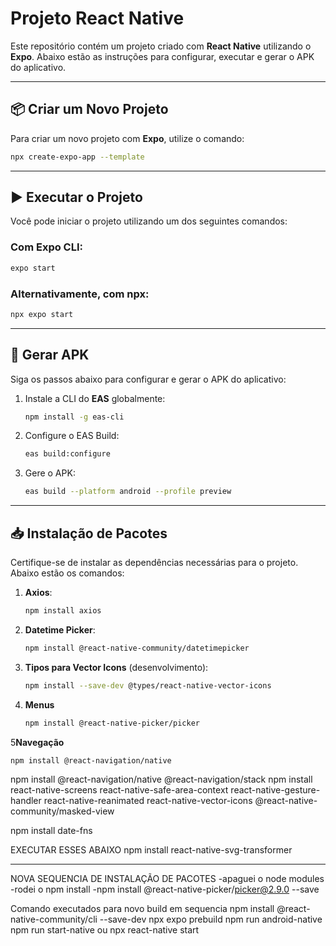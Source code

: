 # Projeto React Native

Este repositório contém um projeto criado com **React Native** utilizando o **Expo**. Abaixo estão as instruções para configurar, executar e gerar o APK do aplicativo.

---

## 📦 Criar um Novo Projeto

Para criar um novo projeto com **Expo**, utilize o comando:

```bash
npx create-expo-app --template
```

---

## ▶️ Executar o Projeto

Você pode iniciar o projeto utilizando um dos seguintes comandos:

### Com **Expo CLI**:
```bash
expo start
```

### Alternativamente, com **npx**:
```bash
npx expo start
```

---

## 📱 Gerar APK

Siga os passos abaixo para configurar e gerar o APK do aplicativo:

1. Instale a CLI do **EAS** globalmente:
   ```bash
   npm install -g eas-cli
   ```

2. Configure o EAS Build:
   ```bash
   eas build:configure
   ```

3. Gere o APK:
   ```bash
   eas build --platform android --profile preview
   ```

---

## 📥 Instalação de Pacotes

Certifique-se de instalar as dependências necessárias para o projeto. Abaixo estão os comandos:

1. **Axios**:
   ```bash
   npm install axios
   ```

2. **Datetime Picker**:
   ```bash
   npm install @react-native-community/datetimepicker
   ```

3. **Tipos para Vector Icons** (desenvolvimento):
   ```bash
   npm install --save-dev @types/react-native-vector-icons
   ```

4. **Menus**
   ```bash
   npm install @react-native-picker/picker
   ```

5**Navegação**
   ```bash
   npm install @react-navigation/native
   ```


npm install @react-navigation/native @react-navigation/stack
npm install react-native-screens react-native-safe-area-context react-native-gesture-handler react-native-reanimated react-native-vector-icons @react-native-community/masked-view

npm install date-fns


EXECUTAR ESSES ABAIXO
npm install react-native-svg-transformer


------------------------------------------------------------------


NOVA SEQUENCIA DE INSTALAÇÃO DE PACOTES
-apaguei o node modules
-rodei o npm install
-npm install @react-native-picker/picker@2.9.0 --save


Comando executados para novo build em sequencia
npm install @react-native-community/cli --save-dev
npx expo prebuild
npm run android-native
npm run start-native ou npx react-native start


